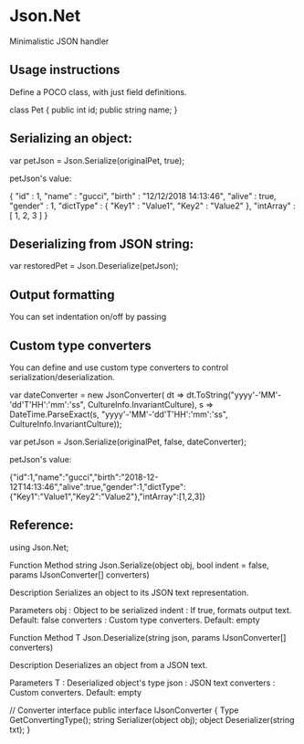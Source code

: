 # Json.Net
Minimalistic JSON handler


Usage instructions
--------------------------------------------
Define a POCO class, with just field definitions.

class Pet
{
  public int id;
  public string name;
}


Serializing an object:
--------------------------------------------
var petJson = Json.Serialize(originalPet, true);

petJson's value:

{
	"id" : 1,
	"name" : "gucci",
	"birth" : "12/12/2018 14:13:46",
	"alive" : true,
	"gender" : 1,
	"dictType" : {
		"Key1" : "Value1",
		"Key2" : "Value2"
	},
	"intArray" : [
		1,
		2,
		3
	]
}


Deserializing from JSON string:
--------------------------------------------
var restoredPet = Json.Deserialize<Pet>(petJson);


Output formatting
--------------------------------------------
You can set indentation on/off by passing

               

Custom type converters
--------------------------------------------
You can define and use custom type converters to control serialization/deserialization.

var dateConverter = new JsonConverter<DateTime>(
                    dt => dt.ToString("yyyy'-'MM'-'dd'T'HH':'mm':'ss", CultureInfo.InvariantCulture),
                    s => DateTime.ParseExact(s, "yyyy'-'MM'-'dd'T'HH':'mm':'ss", CultureInfo.InvariantCulture));
  
var petJson = Json.Serialize(originalPet, false, dateConverter);

petJson's value:

{"id":1,"name":"gucci","birth":"2018-12-12T14:13:46","alive":true,"gender":1,"dictType":{"Key1":"Value1","Key2":"Value2"},"intArray":[1,2,3]}


Reference:
---------------------------------------------
using Json.Net;

  Function Method
  	string Json.Serialize(object obj, bool indent = false, params IJsonConverter[] converters)

  Description
  	Serializes an object to its JSON text representation.

  Parameters
	  obj        : Object to be serialized
	  indent     : If true, formats output text. Default: false
	  converters : Custom type converters. Default: empty
  

  Function Method
  	T Json.Deserialize<T>(string json, params IJsonConverter[] converters)
  
  Description
  	Deserializes an object from a JSON text.
  
  Parameters
  	T : Deserialized object's type
  	json : JSON text
  	converters : Custom converters. Default: empty
  
  // Converter interface
  public interface IJsonConverter
  {
      Type GetConvertingType();
      string Serializer(object obj);
      object Deserializer(string txt);
  }
  
